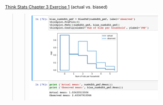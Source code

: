 [Think Stats Chapter 3 Exercise 1](http://greenteapress.com/thinkstats2/html/thinkstats2004.html#toc31) (actual vs. biased)

>> ![Answer to exercise 3.1](https://github.com/brianturn/dsp/blob/master/img/exercise_3.1_answer.png) 
